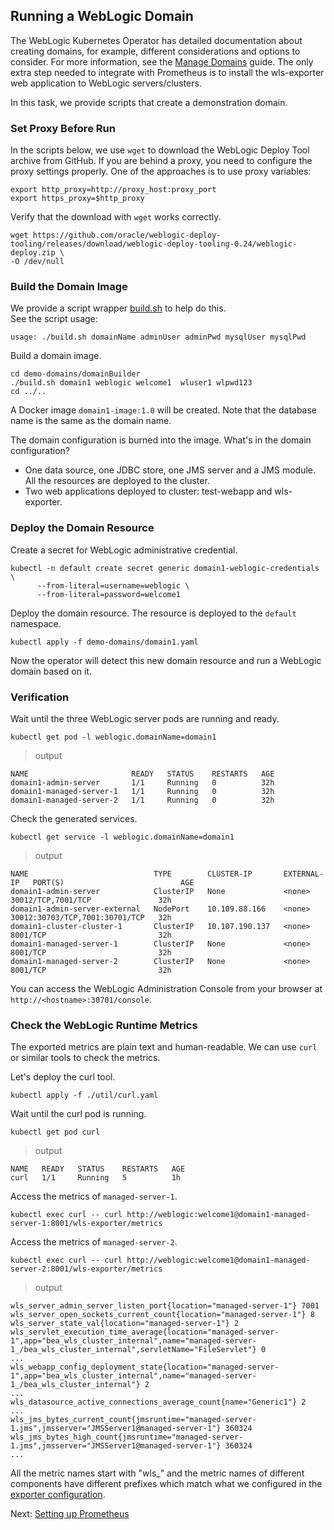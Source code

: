 ## Running a WebLogic Domain
The WebLogic Kubernetes Operator has detailed documentation about creating domains, for example, different considerations and options to consider. For more information, see the [Manage Domains](https://oracle.github.io/weblogic-kubernetes-operator/userguide/managing-domains/) guide. The only extra step needed to integrate with Prometheus is to install the wls-exporter web application to WebLogic servers/clusters.

In this task, we provide scripts that create a demonstration domain.

### Set Proxy Before Run
In the scripts below, we use `wget` to download the WebLogic Deploy Tool archive from GitHub. If you are behind a proxy, you need to configure the proxy settings properly. One of the approaches is to use proxy variables:
```
export http_proxy=http://proxy_host:proxy_port
export https_proxy=$http_proxy
```
Verify that the download with `wget` works correctly.
```
wget https://github.com/oracle/weblogic-deploy-tooling/releases/download/weblogic-deploy-tooling-0.24/weblogic-deploy.zip \
-O /dev/null
```

### Build the Domain Image
We provide a script wrapper [build.sh](../demo-domains/domainBuilder/build.sh) to help do this.  
See the script usage:
```
usage: ./build.sh domainName adminUser adminPwd mysqlUser mysqlPwd
```
Build a domain image.
```
cd demo-domains/domainBuilder
./build.sh domain1 weblogic welcome1  wluser1 wlpwd123
cd ../..
```
A Docker image `domain1-image:1.0` will be created. Note that the database name is the same as the domain name.

The domain configuration is burned into the image. What's in the domain configuration?
- One data source, one JDBC store, one JMS server and a JMS module. All the resources are deployed to the cluster.
- Two web applications deployed to cluster: test-webapp and wls-exporter.  

### Deploy the Domain Resource
Create a secret for WebLogic administrative credential.
```
kubectl -n default create secret generic domain1-weblogic-credentials \
      --from-literal=username=weblogic \
      --from-literal=password=welcome1
```
Deploy the domain resource. The resource is deployed to the `default` namespace.
```
kubectl apply -f demo-domains/domain1.yaml
```
Now the operator will detect this new domain resource and run a WebLogic domain based on it.

### Verification
Wait until the three WebLogic server pods are running and ready.
```
kubectl get pod -l weblogic.domainName=domain1
```
> output
```
NAME                       READY   STATUS    RESTARTS   AGE
domain1-admin-server       1/1     Running   0          32h
domain1-managed-server-1   1/1     Running   0          32h
domain1-managed-server-2   1/1     Running   0          32h
```
Check the generated services.
```
kubectl get service -l weblogic.domainName=domain1
```
> output
```
NAME                            TYPE        CLUSTER-IP       EXTERNAL-IP   PORT(S)                          AGE
domain1-admin-server            ClusterIP   None             <none>        30012/TCP,7001/TCP               32h
domain1-admin-server-external   NodePort    10.109.88.166    <none>        30012:30703/TCP,7001:30701/TCP   32h
domain1-cluster-cluster-1       ClusterIP   10.107.190.137   <none>        8001/TCP                         32h
domain1-managed-server-1        ClusterIP   None             <none>        8001/TCP                         32h
domain1-managed-server-2        ClusterIP   None             <none>        8001/TCP                         32h
```

You can access the WebLogic Administration Console from your browser at `http://<hostname>:30701/console`.

### Check the WebLogic Runtime Metrics
The exported metrics are plain text and human-readable. We can use `curl` or similar tools to check the metrics.

Let's deploy the curl tool.
```
kubectl apply -f ./util/curl.yaml
```
Wait until the curl pod is running.
```
kubectl get pod curl
```
> output
```
NAME   READY   STATUS    RESTARTS   AGE
curl   1/1     Running   5          1h
```
Access the metrics of `managed-server-1`.
```
kubectl exec curl -- curl http://weblogic:welcome1@domain1-managed-server-1:8001/wls-exporter/metrics
```
Access the metrics of `managed-server-2`.
```
kubectl exec curl -- curl http://weblogic:welcome1@domain1-managed-server-2:8001/wls-exporter/metrics
```
> output
```
wls_server_admin_server_listen_port{location="managed-server-1"} 7001
wls_server_open_sockets_current_count{location="managed-server-1"} 8
wls_server_state_val{location="managed-server-1"} 2
wls_servlet_execution_time_average{location="managed-server-1",app="bea_wls_cluster_internal",name="managed-server-1_/bea_wls_cluster_internal",servletName="FileServlet"} 0
...
wls_webapp_config_deployment_state{location="managed-server-1",app="bea_wls_cluster_internal",name="managed-server-1_/bea_wls_cluster_internal"} 2
...
wls_datasource_active_connections_average_count{name="Generic1"} 2
...
wls_jms_bytes_current_count{jmsruntime="managed-server-1.jms",jmsserver="JMSServer1@managed-server-1"} 360324
wls_jms_bytes_high_count{jmsruntime="managed-server-1.jms",jmsserver="JMSServer1@managed-server-1"} 360324
...
```
All the metric names start with "wls_" and the metric names of different components have different prefixes which match what we configured in the [exporter configuration](../dashboard/exporter-config.yaml).

Next: [Setting up Prometheus](05-prometheus.md)
